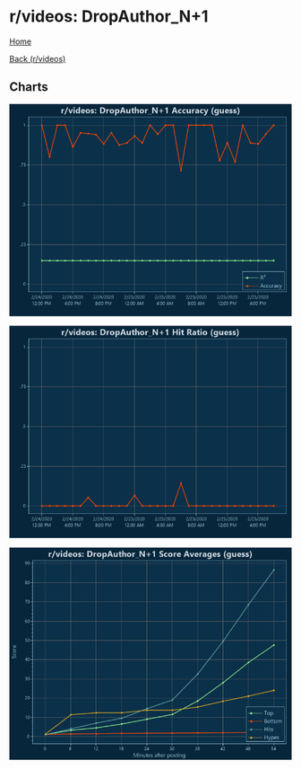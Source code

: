 # r/videos: DropAuthor_N+1

[Home](../../index.md)

[Back (r/videos)](../guess_videos.md)

## Charts

![r/videos R² (guess)](../../images/models/guess_videos_DropAuthor_N+1_Accuracy.png "r/videos R² (guess)")

![r/videos Hit Ratio (guess)](../../images/models/guess_videos_DropAuthor_N+1_HitRatio.png "r/videos Hit Ratio (guess)")

![r/videos Score Averages (guess)](../../images/models/guess_videos_DropAuthor_N+1_Scores.png "r/videos Score Averages (guess)")

